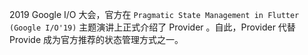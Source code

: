 2019 Google I/O 大会，官方在 `Pragmatic State Management in Flutter (Google I/O'19)` 主题演讲上正式介绍了 Provider 。自此，Provider 代替 Provide 成为官方推荐的状态管理方式之一。 